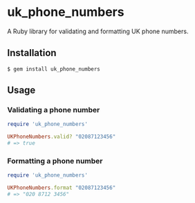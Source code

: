 # uk_phone_numbers

A Ruby library for validating and formatting UK phone numbers.

## Installation

```console
$ gem install uk_phone_numbers
```

## Usage

### Validating a phone number

```ruby
require 'uk_phone_numbers'

UKPhoneNumbers.valid? "02087123456"
# => true
```

### Formatting a phone number

```ruby
require 'uk_phone_numbers'

UKPhoneNumbers.format "02087123456"
# => "020 8712 3456"
```

